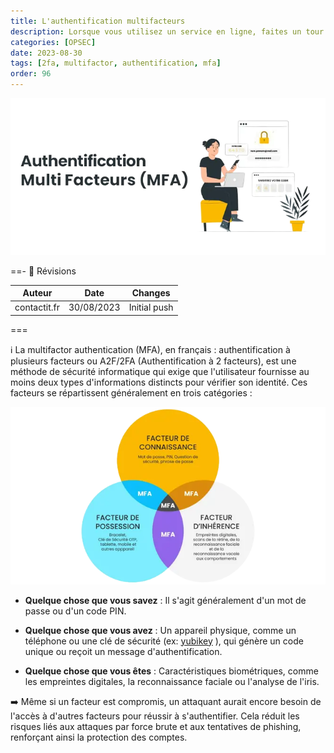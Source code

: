 ```yaml
---
title: L'authentification multifacteurs
description: Lorsque vous utilisez un service en ligne, faites un tour dans les paramètres ! Utilisez l'authentification multifacteurs au tant que possible !
categories: [OPSEC]
date: 2023-08-30
tags: [2fa, multifactor, authentification, mfa]
order: 96
---
```


![(Source : apog.net)](images/multifactor_authentification/MFA.webp)

==- :wrench: Révisions

Auteur | Date | Changes
--- | --- | ---
contactit.fr | 30/08/2023 | Initial push

===

:information_source: La multifactor authentication (MFA), en français : authentification à plusieurs facteurs ou A2F/2FA (Authentification à 2 facteurs), est une méthode de sécurité informatique qui exige que l'utilisateur fournisse au moins deux types d'informations distincts pour vérifier son identité. Ces facteurs se répartissent généralement en trois catégories :  

![(Source : apog.net)](images/multifactor_authentification/MFA-know.webp)

- **Quelque chose que vous savez** : Il s'agit généralement d'un mot de passe ou d'un code PIN.  

- **Quelque chose que vous avez** : Un appareil physique, comme un téléphone ou une clé de sécurité (ex: <a href="https://www.yubico.com/la-cle-yubikey/?lang=fr" target="_blank">yubikey</a> ), qui génère un code unique ou reçoit un message d'authentification.  

- **Quelque chose que vous êtes** : Caractéristiques biométriques, comme les empreintes digitales, la reconnaissance faciale ou l'analyse de l'iris.  

:arrow_right: Même si un facteur est compromis, un attaquant aurait encore besoin de l'accès à d'autres facteurs pour réussir à s'authentifier. Cela réduit les risques liés aux attaques par force brute et aux tentatives de phishing, renforçant ainsi la protection des comptes.  